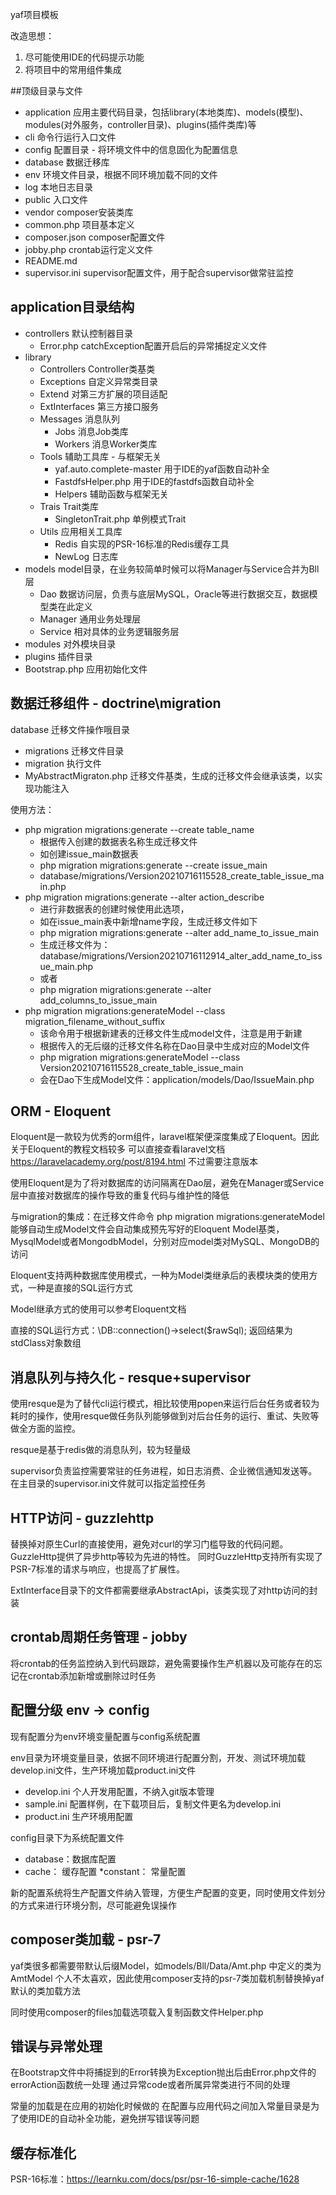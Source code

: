 yaf项目模板

改造思想：
1. 尽可能使用IDE的代码提示功能
2. 将项目中的常用组件集成
   
##顶级目录与文件
* application 应用主要代码目录，包括library(本地类库)、models(模型)、modules(对外服务，controller目录)、plugins(插件类库)等
* cli               命令行运行入口文件
* config            配置目录 - 将环境文件中的信息固化为配置信息
* database          数据迁移库
* env               环境文件目录，根据不同环境加载不同的文件
* log               本地日志目录
* public            入口文件
* vendor            composer安装类库
* common.php        项目基本定义
* composer.json     composer配置文件
* jobby.php         crontab运行定义文件
* README.md     
* supervisor.ini    supervisor配置文件，用于配合supervisor做常驻监控

## application目录结构
* controllers 默认控制器目录
    * Error.php catchException配置开启后的异常捕捉定义文件
* library 
    * Controllers   Controller类基类
    * Exceptions    自定义异常类目录
    * Extend        对第三方扩展的项目适配
    * ExtInterfaces 第三方接口服务
    * Messages      消息队列
        * Jobs      消息Job类库
        * Workers   消息Worker类库
    * Tools         辅助工具库 - 与框架无关
        * yaf.auto.complete-master 用于IDE的yaf函数自动补全
        * FastdfsHelper.php 用于IDE的fastdfs函数自动补全
        * Helpers 辅助函数与框架无关
    * Trais         Trait类库
        * SingletonTrait.php 单例模式Trait
    * Utils         应用相关工具库
        * Redis     自实现的PSR-16标准的Redis缓存工具
        * NewLog    日志库
* models            model目录，在业务较简单时候可以将Manager与Service合并为Bll层
    * Dao           数据访问层，负责与底层MySQL，Oracle等进行数据交互，数据模型类在此定义
    * Manager       通用业务处理层
    * Service       相对具体的业务逻辑服务层
* modules           对外模块目录
* plugins           插件目录
* Bootstrap.php     应用初始化文件

## 数据迁移组件 - doctrine\migration

database 迁移文件操作哦目录
* migrations 迁移文件目录
* migration  执行文件
* MyAbstractMigraton.php 迁移文件基类，生成的迁移文件会继承该类，以实现功能注入

使用方法：
* php migration migrations:generate --create table_name 
    * 根据传入创建的数据表名称生成迁移文件
    * 如创建issue_main数据表
    * php migration migrations:generate --create issue_main
    * database/migrations/Version20210716115528_create_table_issue_main.php
* php migration migrations:generate --alter action_describe
    * 进行非数据表的创建时候使用此选项，
    * 如在issue_main表中新增name字段，生成迁移文件如下
    * php migration migrations:generate --alter add_name_to_issue_main
    * 生成迁移文件为：database/migrations/Version20210716112914_alter_add_name_to_issue_main.php
    * 或者
    * php migration migrations:generate --alter add_columns_to_issue_main
* php migration migrations:generateModel --class migration_filename_without_suffix
    * 该命令用于根据新建表的迁移文件生成model文件，注意是用于新建
    * 根据传入的无后缀的迁移文件名称在Dao目录中生成对应的Model文件
    * php migration migrations:generateModel --class Version20210716115528_create_table_issue_main
    * 会在Dao下生成Model文件：application/models/Dao/IssueMain.php


## ORM - Eloquent
Eloquent是一款较为优秀的orm组件，laravel框架便深度集成了Eloquent。因此关于Eloquent的教程文档较多
可以直接查看laravel文档 https://laravelacademy.org/post/8194.html 不过需要注意版本

使用Eloquent是为了将对数据库的访问隔离在Dao层，避免在Manager或Service层中直接对数据库的操作导致的重复代码与维护性的降低

与migration的集成：在迁移文件命令 php migration migrations:generateModel 能够自动生成Model文件会自动集成预先写好的Eloquent Model基类，MysqlModel或者MongodbModel，分别对应model类对MySQL、MongoDB的访问

Eloquent支持两种数据库使用模式，一种为Model类继承后的表模块类的使用方式，一种是直接的SQL运行方式

Model继承方式的使用可以参考Eloquent文档

直接的SQL运行方式：\DB::connection()->select($rawSql);
返回结果为stdClass对象数组

## 消息队列与持久化 - resque+supervisor
使用resque是为了替代cli运行模式，相比较使用popen来运行后台任务或者较为耗时的操作，使用resque做任务队列能够做到对后台任务的运行、重试、失败等做全方面的监控。

resque是基于redis做的消息队列，较为轻量级

supervisor负责监控需要常驻的任务进程，如日志消费、企业微信通知发送等。
在主目录的supervisor.ini文件就可以指定监控任务

## HTTP访问 - guzzlehttp
替换掉对原生Curl的直接使用，避免对curl的学习门槛导致的代码问题。
GuzzleHttp提供了异步http等较为先进的特性。
同时GuzzleHttp支持所有实现了PSR-7标准的请求与响应，也提高了扩展性。

ExtInterface目录下的文件都需要继承AbstractApi，该类实现了对http访问的封装

## crontab周期任务管理 - jobby
将crontab的任务监控纳入到代码跟踪，避免需要操作生产机器以及可能存在的忘记在crontab添加新增或删除过时任务

## 配置分级 env -> config
现有配置分为env环境变量配置与config系统配置

env目录为环境变量目录，依据不同环境进行配置分割，开发、测试环境加载develop.ini文件，生产环境加载product.ini文件
* develop.ini   个人开发用配置，不纳入git版本管理
* sample.ini    配置样例，在下载项目后，复制文件更名为develop.ini
* product.ini   生产环境用配置

config目录下为系统配置文件
* database：数据库配置
* cache：   缓存配置
*constant： 常量配置

新的配置系统将生产配置文件纳入管理，方便生产配置的变更，同时使用文件划分的方式来进行环境分割，尽可能避免误操作

## composer类加载 - psr-7
yaf类很多都需要带默认后缀Model，如models/Bll/Data/Amt.php 中定义的类为 AmtModel
个人不太喜欢，因此使用composer支持的psr-7类加载机制替换掉yaf默认的类加载方法

同时使用composer的files加载选项载入复制函数文件Helper.php

## 错误与异常处理
在Bootstrap文件中将捕捉到的Error转换为Exception抛出后由Error.php文件的errorAction函数统一处理
通过异常code或者所属异常类进行不同的处理

常量的加载是在应用的初始化时候做的
在配置与应用代码之间加入常量目录是为了使用IDE的自动补全功能，避免拼写错误等问题

## 缓存标准化
PSR-16标准：https://learnku.com/docs/psr/psr-16-simple-cache/1628
